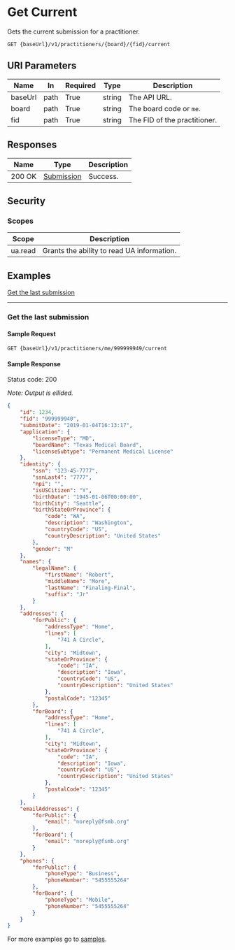 # Get Current

Gets the current submission for a practitioner.

```http
GET {baseUrl}/v1/practitioners/{board}/{fid}/current
```

## URI Parameters

| Name | In | Required | Type | Description |
| - |-|-|-|-|
| baseUrl | path | True | string | The API URL. |
| board | path | True | string | The board code or `me`. |
| fid | path | True | string | The FID of the practitioner. |

## Responses

| Name | Type | Description |
| - |-|-|
| 200 OK | [Submission](/docs/definitions/submission.md) | Success. |

## Security

### Scopes

| Scope | Description |
| -|-|
|ua.read | Grants the ability to read UA information. |

## Examples

[Get the last submission](#get-the-last-submission)
***

### Get the last submission

#### Sample Request

```http
GET {baseUrl}/v1/practitioners/me/999999949/current
```

#### Sample Response

Status code: 200

*Note: Output is ellided.*

```json
{
    "id": 1234,
    "fid": "999999940",
    "submitDate": "2019-01-04T16:13:17",
    "application": {
        "licenseType": "MD",
        "boardName": "Texas Medical Board",
        "licenseSubtype": "Permanent Medical License"
    },
    "identity": {
        "ssn": "123-45-7777",
        "ssnLast4": "7777",
        "npi": "",
        "isUSCitizen": "Y",
        "birthDate": "1945-01-06T00:00:00",
        "birthCity": "Seattle",
        "birthStateOrProvince": {
            "code": "WA",
            "description": "Washington",
            "countryCode": "US",
            "countryDescription": "United States"
        },
        "gender": "M"
    },
    "names": {
        "legalName": {
            "firstName": "Robert",
            "middleName": "More",
            "lastName": "Finaling-Final",
            "suffix": "Jr"
        }
    },
    "addresses": {
        "forPublic": {
            "addressType": "Home",
            "lines": [
                "741 A Circle",
            ],
            "city": "Midtown",
            "stateOrProvince": {
                "code": "IA",
                "description": "Iowa",
                "countryCode": "US",
                "countryDescription": "United States"
            },
            "postalCode": "12345"
        },
        "forBoard": {
            "addressType": "Home",
            "lines": [
                "741 A Circle",
            ],
            "city": "Midtown",
            "stateOrProvince": {
                "code": "IA",
                "description": "Iowa",
                "countryCode": "US",
                "countryDescription": "United States"
            },
            "postalCode": "12345"
        }
    },
    "emailAddresses": {
        "forPublic": {
            "email": "noreply@fsmb.org"
        },
        "forBoard": {
            "email": "noreply@fsmb.org"
        }
    },
    "phones": {
        "forPublic": {
            "phoneType": "Business",
            "phoneNumber": "5455555264"
        },
        "forBoard": {
            "phoneType": "Mobile",
            "phoneNumber": "5455555264"
        }
    }
}
```

For more examples go to [samples](/samples/).
